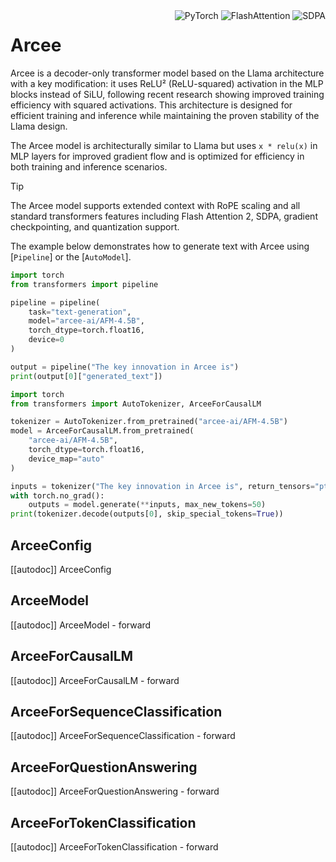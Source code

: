 <!--Copyright 2024 The HuggingFace Team. All rights reserved.

Licensed under the Apache License, Version 2.0 (the "License"); you may not use this file except in compliance with
the License. You may obtain a copy of the License at

http://www.apache.org/licenses/LICENSE-2.0

Unless required by applicable law or agreed to in writing, software distributed under the License is distributed on
an "AS IS" BASIS, WITHOUT WARRANTIES OR CONDITIONS OF ANY KIND, either express or implied. See the License for the
specific language governing permissions and limitations under the License.

⚠️ Note that this file is in Markdown but contain specific syntax for our doc-builder (similar to MDX) that may not be
rendered properly in your Markdown viewer.

-->

<div style="float: right;">
    <div class="flex flex-wrap space-x-1">
        <img alt="PyTorch" src="https://img.shields.io/badge/PyTorch-DE3412?style=flat&logo=pytorch&logoColor=white">
        <img alt="FlashAttention" src="https://img.shields.io/badge/%E2%9A%A1%EF%B8%8E%20FlashAttention-eae0c8?style=flat">
        <img alt="SDPA" src="https://img.shields.io/badge/SDPA-DE3412?style=flat&logo=pytorch&logoColor=white">
    </div>
</div>

# Arcee

Arcee is a decoder-only transformer model based on the Llama architecture with a key modification: it uses ReLU² (ReLU-squared) activation in the MLP blocks instead of SiLU, following recent research showing improved training efficiency with squared activations. This architecture is designed for efficient training and inference while maintaining the proven stability of the Llama design.

The Arcee model is architecturally similar to Llama but uses `x * relu(x)` in MLP layers for improved gradient flow and is optimized for efficiency in both training and inference scenarios.

> [!TIP]
> The Arcee model supports extended context with RoPE scaling and all standard transformers features including Flash Attention 2, SDPA, gradient checkpointing, and quantization support.

The example below demonstrates how to generate text with Arcee using [`Pipeline`] or the [`AutoModel`].

<hfoptions id="usage">
<hfoption id="Pipeline">

```py
import torch
from transformers import pipeline

pipeline = pipeline(
    task="text-generation",
    model="arcee-ai/AFM-4.5B",
    torch_dtype=torch.float16,
    device=0
)

output = pipeline("The key innovation in Arcee is")
print(output[0]["generated_text"])
```

</hfoption>
<hfoption id="AutoModel">

```py
import torch
from transformers import AutoTokenizer, ArceeForCausalLM

tokenizer = AutoTokenizer.from_pretrained("arcee-ai/AFM-4.5B")
model = ArceeForCausalLM.from_pretrained(
    "arcee-ai/AFM-4.5B",
    torch_dtype=torch.float16,
    device_map="auto"
)

inputs = tokenizer("The key innovation in Arcee is", return_tensors="pt")
with torch.no_grad():
    outputs = model.generate(**inputs, max_new_tokens=50)
print(tokenizer.decode(outputs[0], skip_special_tokens=True))
```

</hfoption>
</hfoptions>

## ArceeConfig

[[autodoc]] ArceeConfig

## ArceeModel

[[autodoc]] ArceeModel
    - forward

## ArceeForCausalLM

[[autodoc]] ArceeForCausalLM
    - forward

## ArceeForSequenceClassification

[[autodoc]] ArceeForSequenceClassification
    - forward

## ArceeForQuestionAnswering

[[autodoc]] ArceeForQuestionAnswering
    - forward

## ArceeForTokenClassification

[[autodoc]] ArceeForTokenClassification
    - forward